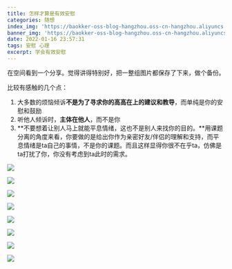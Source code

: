 ```yaml
---
title: 怎样才算是有效安慰
categories: 随想
index_img: 'https://baokker-oss-blog-hangzhou.oss-cn-hangzhou.aliyuncs.com/cdn_for_blog/blog_imgs/defaultImages.jpg'
banner_img: 'https://baokker-oss-blog-hangzhou.oss-cn-hangzhou.aliyuncs.com/cdn_for_blog/blog_imgs/defaultImages.jpg'
date: 2022-01-16 23:57:31
tags: 安慰 心理
excerpt: 学会有效安慰
---
```






在空间看到一个分享。觉得讲得特别好，把一整组图片都保存了下来，做个备份。

比较有感触的几个点：

1. 大多数的烦恼倾诉**不是为了寻求你的高高在上的建议和教导**，而单纯是你的安慰和鼓励
2. 听他人倾诉时，**主体在他人**，而不是你
3. **不要想着让别人马上就能平息情绪，这也不是别人来找你的目的。**用课题分离的角度来看，你要做的是给出你作为亲密好友/伴侣的理解和支持，而平息情绪是ta自己的事情，不是你的课题。而且这样显得你很不在乎ta，仿佛是ta打扰了你，你没有考虑到ta此时的需求。

![](https://baokker-oss-blog-hangzhou.oss-cn-hangzhou.aliyuncs.com/cdn_for_blog/blog_imgs/20220104000052.png)

![](https://baokker-oss-blog-hangzhou.oss-cn-hangzhou.aliyuncs.com/cdn_for_blog/blog_imgs/20220104000122.png)



![](https://baokker-oss-blog-hangzhou.oss-cn-hangzhou.aliyuncs.com/cdn_for_blog/blog_imgs/20220104000624.png)

![](https://baokker-oss-blog-hangzhou.oss-cn-hangzhou.aliyuncs.com/cdn_for_blog/blog_imgs/20220104000401.png)

![](https://baokker-oss-blog-hangzhou.oss-cn-hangzhou.aliyuncs.com/cdn_for_blog/blog_imgs/20220104000410.png)

![](https://baokker-oss-blog-hangzhou.oss-cn-hangzhou.aliyuncs.com/cdn_for_blog/blog_imgs/psc)

![](https://baokker-oss-blog-hangzhou.oss-cn-hangzhou.aliyuncs.com/cdn_for_blog/blog_imgs/20220104000650.png)

![](https://baokker-oss-blog-hangzhou.oss-cn-hangzhou.aliyuncs.com/cdn_for_blog/blog_imgs/20220104000642.png)
